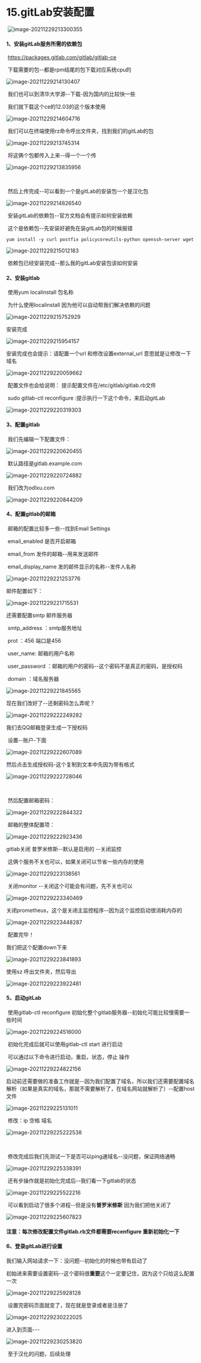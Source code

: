 # 15.gitLab安装配置

​	![image-20211229213300355](../../.vuepress/public/images/image-20211229213300355.png)





#### 1、安装gitLab服务所需的依赖包

​	https://packages.gitlab.com/gitlab/gitlab-ce

​	下载需要的包--都是rpm结尾的包下载对应系统cpu的

![image-20211229214130407](../../.vuepress/public/images/image-20211229214130407.png)

​	我们也可以到清华大学源--下载-因为国内的比较快一些

​	我们就下载这个ce的12.03的这个版本使用

![image-20211229214604716](../../.vuepress/public/images/image-20211229214604716.png)





​	我们可以在终端使用rz命令呼出文件夹，找到我们的gitLab的包

![image-20211229213745314](../../.vuepress/public/images/image-20211229213745314.png)



​	将这俩个包都传入上来--得一个一个传

![image-20211229213835956](../../.vuepress/public/images/image-20211229213835956.png)

​	

​	然后上传完成--可以看到一个是gitLab的安装包一个是汉化包

![image-20211229214826540](../../.vuepress/public/images/image-20211229214826540.png)



​	安装gitLab的依赖包--官方文档会有提示如何安装依赖

​		这个是依赖包--先安装好避免在装gitLab包的时候报错

```
yum install -y curl postfix policycoreutils-python openssh-server wget
```



![image-20211229215012183](../../.vuepress/public/images/image-20211229215012183.png)



​	依赖包已经安装完成--那么我的gitLab安装包该如何安装

#### 2、安装gitlab

​		使用yum localinstall 包名称 

​		为什么使用localinstall 因为他可以自动帮我们解决依赖的问题

![image-20211229215752929](../../.vuepress/public/images/image-20211229215752929.png)



安装完成

![image-20211229215954157](../../.vuepress/public/images/image-20211229215954157.png)



安装完成也会提示：请配置一个url 和修改设置external_url  意思就是让修改一下域名

![image-20211229220059662](../../.vuepress/public/images/image-20211229220059662.png)



​	配置文件也会给说明： 提示配置文件在/etc/gitlab/gitlab.rb文件

​	sudo gitlab-ctl reconfigure :提示执行一下这个命令，来启动gitLab

![image-20211229220319303](../../.vuepress/public/images/image-20211229220319303.png)



#### 3、配置gitlab

​	我们先编辑一下配置文件：

![image-20211229220620455](../../.vuepress/public/images/image-20211229220620455.png)



​		默认路径是gitlab.example.com

![image-20211229220724882](../../.vuepress/public/images/image-20211229220724882.png)



​	我们改为odlxu.com

![image-20211229220844209](../../.vuepress/public/images/image-20211229220844209.png)



#### 4、配置gitlab的邮箱

​		邮箱的配置比较多一些--找到Email Settings

​		email_enabled 是否开启邮箱

​		email_from 发件的邮箱--用来发送邮件

​		email_display_name  发的邮件显示的名称--发件人名称

![image-20211229221253776](../../.vuepress/public/images/image-20211229221253776.png)



邮件配置如下：

![image-20211229221715531](../../.vuepress/public/images/image-20211229221715531.png)



还需要配置smtp 邮件服务器

​		smtp_address ：smtp服务地址

​		prot ：456 端口是456

​		user_name: 邮箱的用户名称

​		user_password ：邮箱的用户的密码--这个密码不是真正的密码，是授权码

​		domain ：域名服务器

![image-20211229221845565](../../.vuepress/public/images/image-20211229221845565.png)



现在我们改好了--还剩密码怎么弄呢？

![image-20211229222249282](../../.vuepress/public/images/image-20211229222249282.png)



我们去QQ邮箱登录生成一下授权码

​		设置--账户-下面

![image-20211229222607089](../../.vuepress/public/images/image-20211229222607089.png)



然后点击生成授权码-这个复制到文本中先因为带有格式

![image-20211229222728046](../../.vuepress/public/images/image-20211229222728046.png)

​	

​	然后配置邮箱密码：

![image-20211229222844322](../../.vuepress/public/images/image-20211229222844322.png)



​	邮箱的整体配置项：

![image-20211229222923436](../../.vuepress/public/images/image-20211229222923436.png)



gitlab关闭 普罗米修斯--默认是启用的 --关闭监控

​		这俩个服务不关也可以，如果关闭可以节省一些内存的使用

![image-20211229223138561](../../.vuepress/public/images/image-20211229223138561.png)

​	关闭monitor --关闭这个可能会有问题，先不关也可以

![image-20211229223340469](../../.vuepress/public/images/image-20211229223340469.png)

​		关闭prometheus，这个是关闭主监控程序--因为这个监控启动很消耗内存的

![image-20211229223448287](../../.vuepress/public/images/image-20211229223448287.png)

​		配置完毕！



我们把这个配置down下来

![image-20211229223841893](../../.vuepress/public/images/image-20211229223841893.png)



使用sz 呼出文件夹，然后导出

![image-20211229223922481](../../.vuepress/public/images/image-20211229223922481.png)





#### 5、启动gitLab

​	使用gitlab-ctl reconfigure 初始化整个gitlab服务器--初始化可能比较慢需要一些时间

![image-20211229224516000](../../.vuepress/public/images/image-20211229224516000.png)



​	初始化完成后就可以使用gitlab-ctl start 进行启动

​	可以通过以下命令进行启动，重启，状态，停止 操作

![image-20211229224822156](../../.vuepress/public/images/image-20211229224822156.png)



​	启动前还需要做的准备工作就是--因为我们配置了域名，所以我们还需要配置域名解析（如果是真实的域名，那就不需要解析了，在域名网站就解析了）--配置host文件

![image-20211229225131011](../../.vuepress/public/images/image-20211229225131011.png)



​		修改：ip 空格 域名

![image-20211229225222538](../../.vuepress/public/images/image-20211229225222538.png)

​	

​	修改完成后我们先测试一下是否可以ping通域名--没问题，保证网络通畅

![image-20211229225338391](../../.vuepress/public/images/image-20211229225338391.png)



​	还有步操作就是初始化完成后--我们看一下gitlab的状态

![image-20211229225522216](../../.vuepress/public/images/image-20211229225522216.png)



​	可以看到启动了很多个进程--但是没有**普罗米修斯** 因为我们把他关闭了

![image-20211229225607823](../../.vuepress/public/images/image-20211229225607823.png)





#### 注意：每次修改配置文件gitlab.rb文件都需要recenfigure 重新初始化一下



#### 6、登录gitLab进行设置

我们输入网站请求一下：没问题--初始化的时候也带有启动了

​	初始进来需要设置密码--这个密码很**重要**这个一定要记住，因为这个只给这么配置一次

![image-20211229225928128](../../.vuepress/public/images/image-20211229225928128.png)



​	设置完密码页面就变了，现在就是登录或者是注册了

![image-20211229230222025](../../.vuepress/public/images/image-20211229230222025.png)



进入到页面---

![image-20211229230253820](../../.vuepress/public/images/image-20211229230253820.png)



​	至于汉化的问题，后续处理

















































